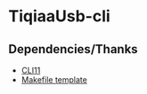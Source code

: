 # TiqiaaUsb-cli

## Dependencies/Thanks

- [CLI11](https://github.com/CLIUtils/CLI11)
- [Makefile template](https://github.com/TheNetAdmin/Makefile-Templates/blob/master/SmallProject/Template/Makefile)
